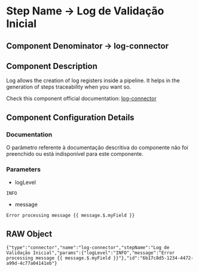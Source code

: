 # Step Name -> Log de Validação Inicial
## Component Denominator -> log-connector

## Component Description

Log allows the creation of log registers inside a pipeline. It helps in the generation of steps traceability when you want so.

Check this component official documentation: [log-connector](https://docs.digibee.com/documentation/components/tools/log "Digibee log-connector documentation")

## Component Configuration Details
### Documentation

O parâmetro referente à documentação descritiva do componente não foi preenchido ou está indisponível para este componente.

### Parameters

* logLevel
```
INFO
```

* message
```
Error processing message {{ message.$.myField }}
```


## RAW Object

```
{"type":"connector","name":"log-connector","stepName":"Log de Validação Inicial","params":{"logLevel":"INFO","message":"Error processing message {{ message.$.myField }}"},"id":"6b17c8d5-1234-4472-a99d-4c77a04141eb"}
```